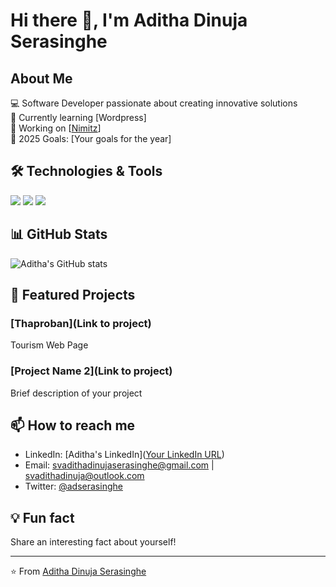 # Hi there 👋, I'm Aditha Dinuja Serasinghe

## About Me
💻 Software Developer passionate about creating innovative solutions  
🌱 Currently learning [Wordpress]  
🔭 Working on [[Nimitz](https://nimitz.lk/)]  
🎯 2025 Goals: [Your goals for the year]  

## 🛠️ Technologies & Tools
![](https://img.shields.io/badge/Code-HTML5-informational?style=flat&logo=html5&logoColor=white&color=E34F26)
![](https://img.shields.io/badge/Code-CSS3-informational?style=flat&logo=css3&logoColor=white&color=1572B6)
![](https://img.shields.io/badge/Code-JavaScript-informational?style=flat&logo=javascript&logoColor=white&color=F7DF1E)


## 📊 GitHub Stats
![Aditha's GitHub stats](https://github-readme-stats.vercel.app/api?username=adserasinghe&show_icons=true&theme=radical)  

## 🌟 Featured Projects
### [Thaproban](Link to project)  
Tourism Web Page  

### [Project Name 2](Link to project)  
Brief description of your project  

## 📫 How to reach me
- LinkedIn: [Aditha's LinkedIn]([Your LinkedIn URL](https://www.linkedin.com/in/adserasinghe/))  
- Email: svadithadinujaserasinghe@gmail.com | svadithadinuja@outlook.com
- Twitter: [@adserasinghe](https://x.com/adserasinghe)  

## 💡 Fun fact
Share an interesting fact about yourself!  

---
⭐️ From [Aditha Dinuja Serasinghe](https://github.com/adserasinghe)
